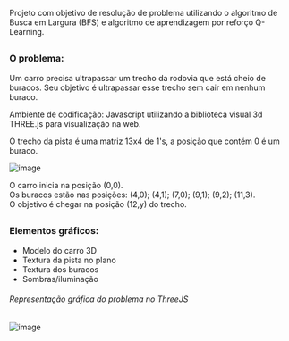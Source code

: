 Projeto com objetivo de resolução de problema utilizando o algoritmo de Busca em Largura (BFS) e algoritmo de aprendizagem por reforço Q-Learning.

##

<h3>O problema:</h3> Um carro precisa ultrapassar um trecho da rodovia que está cheio de buracos. Seu objetivo é ultrapassar esse trecho sem cair em nenhum buraco.

Ambiente de codificação: Javascript utilizando a biblioteca visual 3d THREE.js para visualização na web.

O trecho da pista é uma matriz 13x4 de 1's, a posição que contém 0 é um buraco.

![image](https://github.com/user-attachments/assets/5ea0ef29-4668-45cb-97a9-d2d7d9a813e0)

O carro inicia na posição (0,0). </br>
Os buracos estão nas posições: (4,0); (4,1); (7,0); (9,1); (9,2); (11,3). </br>
O objetivo é chegar na posição (12,y) do trecho. </br>

##

<h3>Elementos gráficos:</h3>

- Modelo do carro 3D
- Textura da pista no plano
- Textura dos buracos
- Sombras/iluminação
<h6>Representação gráfica do problema no ThreeJS</h6>

![image](https://github.com/user-attachments/assets/891d5074-0284-4cb5-bcd5-1d71b03b2482)

